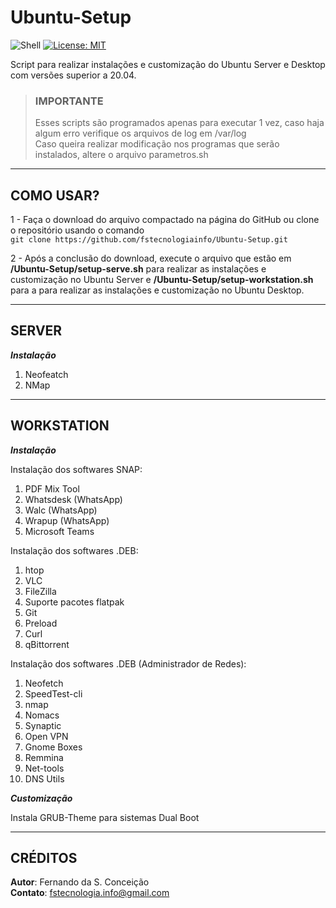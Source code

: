 # **Ubuntu-Setup**
![Shell](https://img.shields.io/static/v1?label=Shell%20Script&message=Linux&color=red)
[![License: MIT](https://img.shields.io/badge/License-MIT-yellow.svg)](https://opensource.org/licenses/MIT)

 Script para realizar instalações e customização do Ubuntu Server e Desktop com versões superior a 20.04.

> ### **IMPORTANTE**
> Esses scripts são programados apenas para executar 1 vez, caso haja algum erro verifique os arquivos de log em /var/log \
> Caso queira realizar modificação nos programas que serão instalados, altere o arquivo parametros.sh

***

## **COMO USAR?**

1 - Faça o download do arquivo compactado na página do GitHub ou clone o repositório usando o comando \
`git clone https://github.com/fstecnologiainfo/Ubuntu-Setup.git`

2 - Após a conclusão do download, execute o arquivo que estão em **/Ubuntu-Setup/setup-serve.sh** para realizar as instalações e customização no Ubuntu Server e **/Ubuntu-Setup/setup-workstation.sh** para a para realizar as instalações e customização no Ubuntu Desktop.

***

## **SERVER**

***Instalação***

1. Neofeatch
2. NMap

***

## **WORKSTATION**

***Instalação***

Instalação dos softwares SNAP:

1. PDF Mix Tool
2. Whatsdesk (WhatsApp)
3. Walc (WhatsApp)
4. Wrapup (WhatsApp)
5. Microsoft Teams

Instalação dos softwares .DEB:

1. htop
2. VLC
3. FileZilla
4. Suporte pacotes flatpak
5. Git
6. Preload
7. Curl
8. qBittorrent

Instalação dos softwares .DEB (Administrador de Redes):

1. Neofetch
2. SpeedTest-cli
3. nmap
4. Nomacs
5. Synaptic
6. Open VPN
7. Gnome Boxes
8. Remmina
9. Net-tools
10. DNS Utils

***Customização***

Instala GRUB-Theme para sistemas Dual Boot

***
## **CRÉDITOS**

**Autor**: Fernando da S. Conceição \
**Contato**: fstecnologia.info@gmail.com